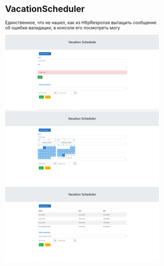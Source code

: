 # VacationScheduler
Единственное, что не нашел, как из HttpResponse вытащить сообщение об ошибки валидации, в консоли его посмотреть могу

![](https://github.com/vladimirsold/VacationScheduler/blob/master/Annotation%202020-01-28%200712.png)
![](https://github.com/vladimirsold/VacationScheduler/blob/master/Annotation%202020-01-28%2055png.png)
![](https://github.com/vladimirsold/VacationScheduler/blob/master/Annotation%202020-01-28%20555.png)
